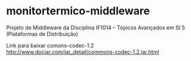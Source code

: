# monitortermico-middleware
Projeto de Middleware da Disciplina  IF1014 – Tópicos Avançados em SI 5 (Plataformas de Distribuição)

Link para baixar comons-codec-1.2
http://www.docjar.com/jar_detail/commons-codec-1.2.jar.html
